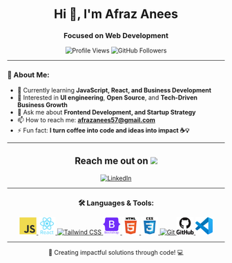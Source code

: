 <h1 align="center">Hi 👋, I'm Afraz Anees</h1>
<h3 align="center">Focused on Web Development</h3>

<p align="center">
  <img src="https://komarev.com/ghpvc/?username=afrazanees&label=Profile%20views&color=0e75b6&style=flat" alt="Profile Views" />
  <img src="https://img.shields.io/github/followers/afrazanees?label=Followers&style=social" alt="GitHub Followers">
</p>

---

### 🚀 About Me:
- 🌱 Currently learning **JavaScript, React, and Business Development**  
- 👀 Interested in **UI engineering**, **Open Source**, and **Tech-Driven Business Growth**  
- 💬 Ask me about **Frontend Development, and Startup Strategy**  
- 📫 How to reach me: **afrazanees57@gmail.com**  
- ⚡ Fun fact: **I turn coffee into code and ideas into impact ☕💡**  

---
<h2 align="center">Reach me out on <img src="https://media0.giphy.com/media/KcnlGHBpnKnjZIuCMv/giphy.gif" width="50"></h2>

<p align="center">
  <a href="https://linkedin.com/in/afraz-anees" target="blank">
    <img align="center" src="https://raw.githubusercontent.com/rahuldkjain/github-profile-readme-generator/master/src/images/icons/Social/linked-in-alt.svg" alt="LinkedIn" height="30" width="40" />
  </a>
</p>

---

<h3 align="center">🛠️ Languages & Tools:</h3>

<p align="center">
  <a href="https://developer.mozilla.org/en-US/docs/Web/JavaScript" target="_blank"> 
    <img src="https://raw.githubusercontent.com/devicons/devicon/master/icons/javascript/javascript-original.svg" alt="JavaScript" width="40" height="40"/> 
  </a>  
  <a href="https://react.dev/" target="_blank"> 
    <img src="https://raw.githubusercontent.com/devicons/devicon/master/icons/react/react-original-wordmark.svg" alt="React" width="40" height="40"/> 
  </a>  
  <a href="https://tailwindcss.com/" target="_blank"> 
    <img src="https://www.vectorlogo.zone/logos/tailwindcss/tailwindcss-icon.svg" alt="Tailwind CSS" width="40" height="40"/> 
  </a>  
  <a href="https://getbootstrap.com" target="_blank"> 
    <img src="https://raw.githubusercontent.com/devicons/devicon/master/icons/bootstrap/bootstrap-plain-wordmark.svg" alt="Bootstrap" width="40" height="40"/> 
  </a>  
  <a href="https://www.w3.org/html/" target="_blank"> 
    <img src="https://raw.githubusercontent.com/devicons/devicon/master/icons/html5/html5-original-wordmark.svg" alt="HTML5" width="40" height="40"/> 
  </a>  
  <a href="https://www.w3schools.com/css/" target="_blank"> 
    <img src="https://raw.githubusercontent.com/devicons/devicon/master/icons/css3/css3-original-wordmark.svg" alt="CSS3" width="40" height="40"/> 
  </a>  
  <a href="https://git-scm.com/" target="_blank"> 
    <img src="https://www.vectorlogo.zone/logos/git-scm/git-scm-icon.svg" alt="Git" width="40" height="40"/> 
  </a>  
  <a href="https://github.com/" target="_blank"> 
    <img src="https://raw.githubusercontent.com/devicons/devicon/master/icons/github/github-original-wordmark.svg" alt="GitHub" width="40" height="40"/> 
  </a>  
  <a href="https://code.visualstudio.com/" target="_blank"> 
    <img src="https://raw.githubusercontent.com/devicons/devicon/master/icons/vscode/vscode-original.svg" alt="VSCode" width="40" height="40"/> 
  </a>  
</p>

---

<!-- 
<h2 align="center">
  📊 My GitHub Stats
</h2>

<p align="center">
  <img align="center" height="180em" width="48%" src="https://github-readme-stats.vercel.app/api/top-langs?username=afrazanees&show_icons=true&locale=en&layout=compact" alt="Most Used Languages" />
  <img align="center" height="180em" width="48%" src="https://github-readme-stats.vercel.app/api?username=afrazanees&show_icons=true&locale=en" alt="GitHub Stats" />
</p>
<hr>
 -->

<p align="center">🚀 Creating impactful solutions through code! 💻</p>
